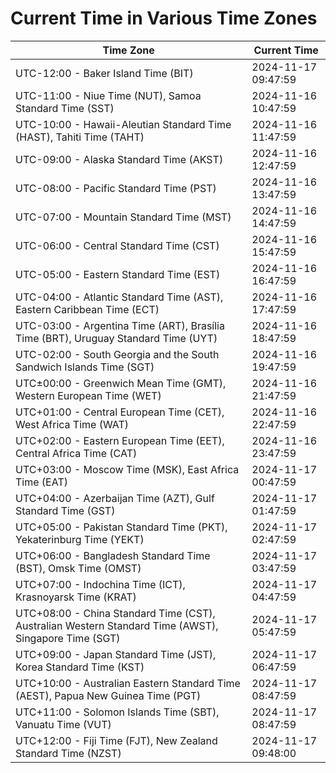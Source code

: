 # Current Time in Various Time Zones

| Time Zone | Current Time |
|-----------|--------------|
| UTC-12:00 - Baker Island Time (BIT) | 2024-11-17 09:47:59 |
| UTC-11:00 - Niue Time (NUT), Samoa Standard Time (SST) | 2024-11-16 10:47:59 |
| UTC-10:00 - Hawaii-Aleutian Standard Time (HAST), Tahiti Time (TAHT) | 2024-11-16 11:47:59 |
| UTC-09:00 - Alaska Standard Time (AKST) | 2024-11-16 12:47:59 |
| UTC-08:00 - Pacific Standard Time (PST) | 2024-11-16 13:47:59 |
| UTC-07:00 - Mountain Standard Time (MST) | 2024-11-16 14:47:59 |
| UTC-06:00 - Central Standard Time (CST) | 2024-11-16 15:47:59 |
| UTC-05:00 - Eastern Standard Time (EST) | 2024-11-16 16:47:59 |
| UTC-04:00 - Atlantic Standard Time (AST), Eastern Caribbean Time (ECT) | 2024-11-16 17:47:59 |
| UTC-03:00 - Argentina Time (ART), Brasília Time (BRT), Uruguay Standard Time (UYT) | 2024-11-16 18:47:59 |
| UTC-02:00 - South Georgia and the South Sandwich Islands Time (SGT) | 2024-11-16 19:47:59 |
| UTC±00:00 - Greenwich Mean Time (GMT), Western European Time (WET) | 2024-11-16 21:47:59 |
| UTC+01:00 - Central European Time (CET), West Africa Time (WAT) | 2024-11-16 22:47:59 |
| UTC+02:00 - Eastern European Time (EET), Central Africa Time (CAT) | 2024-11-16 23:47:59 |
| UTC+03:00 - Moscow Time (MSK), East Africa Time (EAT) | 2024-11-17 00:47:59 |
| UTC+04:00 - Azerbaijan Time (AZT), Gulf Standard Time (GST) | 2024-11-17 01:47:59 |
| UTC+05:00 - Pakistan Standard Time (PKT), Yekaterinburg Time (YEKT) | 2024-11-17 02:47:59 |
| UTC+06:00 - Bangladesh Standard Time (BST), Omsk Time (OMST) | 2024-11-17 03:47:59 |
| UTC+07:00 - Indochina Time (ICT), Krasnoyarsk Time (KRAT) | 2024-11-17 04:47:59 |
| UTC+08:00 - China Standard Time (CST), Australian Western Standard Time (AWST), Singapore Time (SGT) | 2024-11-17 05:47:59 |
| UTC+09:00 - Japan Standard Time (JST), Korea Standard Time (KST) | 2024-11-17 06:47:59 |
| UTC+10:00 - Australian Eastern Standard Time (AEST), Papua New Guinea Time (PGT) | 2024-11-17 08:47:59 |
| UTC+11:00 - Solomon Islands Time (SBT), Vanuatu Time (VUT) | 2024-11-17 08:47:59 |
| UTC+12:00 - Fiji Time (FJT), New Zealand Standard Time (NZST) | 2024-11-17 09:48:00 |
